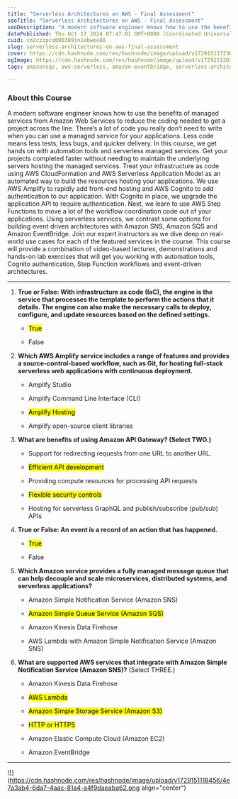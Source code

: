 ```yaml
---
title: "Serverless Architectures on AWS - Final Assessment"
seoTitle: "Serverless Architectures on AWS - Final Assessment"
seoDescription: "A modern software engineer knows how to use the benefits of managed services from Amazon Web Services to reduce the coding needed to get a project across th"
datePublished: Thu Oct 17 2024 07:47:01 GMT+0000 (Coordinated Universal Time)
cuid: cm2czzpcq000309jn1abwee88
slug: serverless-architectures-on-aws-final-assessment
cover: https://cdn.hashnode.com/res/hashnode/image/upload/v1729151172303/26d8d684-735a-4aac-a897-efe5c735795e.png
ogImage: https://cdn.hashnode.com/res/hashnode/image/upload/v1729151201829/5f8dd9c9-4a0c-4f50-a876-2b8788e502b6.png
tags: amazonsqs, aws-serverless, amazon-eventbridge, serverless-architectures-on-aws, serverless-architectures-on-aws-final-assessment

---
```


### About this Course

A modern software engineer knows how to use the benefits of managed services from Amazon Web Services to reduce the coding needed to get a project across the line. There’s a lot of code you really don’t need to write when you can use a managed service for your applications. Less code means less tests, less bugs, and quicker delivery. In this course, we get hands on with automation tools and serverless managed services. Get your projects completed faster without needing to maintain the underlying servers hosting the managed services. Treat your infrastructure as code using AWS CloudFormation and AWS Serverless Application Model as an automated way to build the resources hosting your applications. We use AWS Amplify to rapidly add front-end hosting and AWS Cognito to add authentication to our application. With Cognito in place, we upgrade the application API to require authentication. Next, we learn to use AWS Step Functions to move a lot of the workflow coordination code out of your applications. Using serverless services, we contrast some options for building event driven architectures with Amazon SNS, Amazon SQS and Amazon EventBridge. Join our expert instructors as we dive deep on real-world use cases for each of the featured services in the course. This course will provide a combination of video-based lectures, demonstrations and hands-on lab exercises that will get you working with automation tools, Cognito authentication, Step Function workflows and event-driven architectures.

---

1. **True or False: With infrastructure as code (IaC), the engine is the service that processes the template to perform the actions that it details. The engine can also make the necessary calls to deploy, configure, and update resources based on the defined settings.**
    
    * <mark>True</mark>
        
    * False
        
2. **Which AWS Amplify service includes a range of features and provides a source-control-based workflow, such as Git, for hosting full-stack serverless web applications with continuous deployment.**
    
    * Amplify Studio
        
    * Amplify Command Line Interface (CLI)
        
    * <mark>Amplify Hosting</mark>
        
    * Amplify open-source client libraries
        
3. **What are benefits of using Amazon API Gateway? (Select TWO.)**
    
    * Support for redirecting requests from one URL to another URL.
        
    * <mark>Efficient API development</mark>
        
    * Providing compute resources for processing API requests
        
    * <mark>Flexible security controls</mark>
        
    * Hosting for serverless GraphQL and publish/subscribe (pub/sub) APIs
        
4. **True or False: An event is a record of an action that has happened.**
    
    * <mark>True</mark>
        
    * False
        
5. **Which Amazon service provides a fully managed message queue that can help decouple and scale microservices, distributed systems, and serverless applications?**
    
    * Amazon Simple Notification Service (Amazon SNS)
        
    * <mark>Amazon Simple Queue Service (Amazon SQS)</mark>
        
    * Amazon Kinesis Data Firehose
        
    * AWS Lambda with Amazon Simple Notification Service (Amazon SNS)
        
6. **What are supported AWS services that integrate with Amazon Simple Notification Service (Amazon SNS)?** (Select THREE.)
    
    * Amazon Kinesis Data Firehose
        
    * <mark>AWS Lambda</mark>
        
    * <mark>Amazon Simple Storage Service (Amazon S3)</mark>
        
    * <mark>HTTP or HTTPS</mark>
        
    * Amazon Elastic Compute Cloud (Amazon EC2)
        
    * Amazon EventBridge
        

---

![](https://cdn.hashnode.com/res/hashnode/image/upload/v1729151118456/4e7a3ab4-6da7-4aac-81a4-a4f9daeaba62.png align="center")